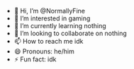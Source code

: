 - 👋 Hi, I’m @NormallyFine
- 👀 I’m interested in gaming
- 🌱 I’m currently learning nothing
- 💞️ I’m looking to collaborate on nothing
- 📫 How to reach me idk
- 😄 Pronouns: he/him
- ⚡ Fun fact: idk

<!---
NormallyFine/NormallyFine is a ✨ special ✨ repository because its `README.md` (this file) appears on your GitHub profile.
You can click the Preview link to take a look at your changes.
--->
